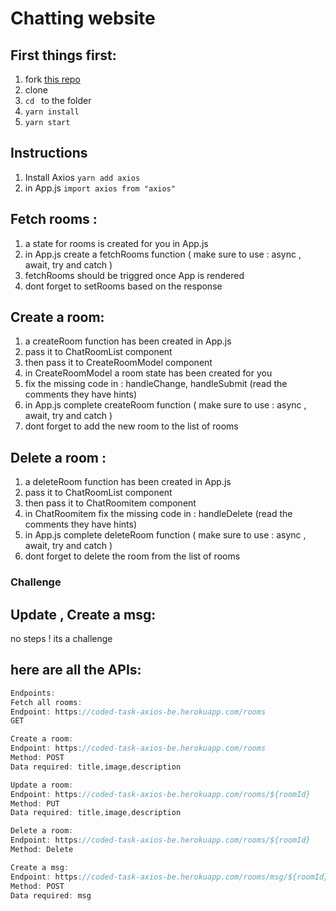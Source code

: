 # Chatting website

## First things first:
1. fork [this repo](https://github.com/JoinCODED/Task-react-MobX/)
2. clone 
3. `cd ` to the folder
4. `yarn install`
5. `yarn start`

## Instructions
1. Install Axios `yarn add axios`
2. in App.js `import axios from "axios"`

## Fetch rooms :
1. a state for rooms is created for you in App.js
2. in App.js create a fetchRooms function ( make sure to use : async , await, try and catch )
3. fetchRooms should be triggred once App is rendered 
4. dont forget to setRooms based on the response

## Create a room:
1. a createRoom function has been created in App.js 
2. pass it to ChatRoomList component
3. then pass it to CreateRoomModel component
4. in CreateRoomModel a room state has been created for you 
5. fix the missing code in : handleChange, handleSubmit (read the comments they have hints)
6. in App.js complete createRoom function  ( make sure to use : async , await, try and catch )
7. dont forget to add the new room to the list of rooms 

## Delete a room :
1. a deleteRoom function has been created in App.js 
2. pass it to ChatRoomList component
3. then pass it to ChatRoomitem component
5. in ChatRoomitem fix the missing code in : handleDelete (read the comments they have hints)
6. in App.js complete deleteRoom function  ( make sure to use : async , await, try and catch )
7. dont forget to delete the room from the list of rooms 


### Challenge
## Update , Create a msg:
no steps ! its a challenge 



## here are all the APIs:
```js
Endpoints:
Fetch all rooms:
Endpoint: https://coded-task-axios-be.herokuapp.com/rooms
GET

Create a room:
Endpoint: https://coded-task-axios-be.herokuapp.com/rooms
Method: POST
Data required: title,image,description

Update a room:
Endpoint: https://coded-task-axios-be.herokuapp.com/rooms/${roomId}
Method: PUT
Data required: title,image,description

Delete a room:
Endpoint: https://coded-task-axios-be.herokuapp.com/rooms/${roomId}
Method: Delete

Create a msg:
Endpoint: https://coded-task-axios-be.herokuapp.com/rooms/msg/${roomId}
Method: POST
Data required: msg


```
